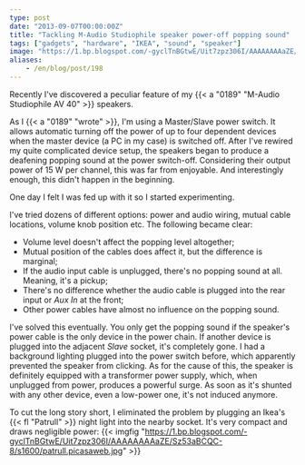 ```yaml
---
type: post
date: "2013-09-07T00:00:00Z"
title: "Tackling M-Audio Studiophile speaker power-off popping sound"
tags: ["gadgets", "hardware", "IKEA", "sound", "speaker"]
image: "https://1.bp.blogspot.com/-gyclTnBGtwE/Uit7zpz306I/AAAAAAAAaZE/Sz53aBCQC-8/s1600/patrull.picasaweb.jpg"
aliases:
    - /en/blog/post/198
---
```


Recently I've discovered a peculiar feature of my {{< a "0189" "M-Audio Studiophile AV 40" >}} speakers.

<!--more-->

As I {{< a "0189" "wrote" >}}, I'm using a Master/Slave power switch. It allows automatic turning off the power of up to four dependent devices when the master device (a PC in my case) is switched off. After I've rewired my quite complicated device setup, the speakers began to produce a deafening popping sound at the power switch-off. Considering their output power of 15 W per channel, this was far from enjoyable. And interestingly enough, this didn't happen in the beginning.

One day I felt I was fed up with it so I started experimenting.

I've tried dozens of different options: power and audio wiring, mutual cable locations, volume knob position etc. The following became clear:

* Volume level doesn't affect the popping level altogether;
* Mutual position of the cables does affect it, but the difference is marginal;
* If the audio input cable is unplugged, there's no popping sound at all. Meaning, it's a pickup;
* There's no difference whether the audio cable is plugged into the rear input or *Aux In* at the front;
* Other power cables have almost no influence on the popping sound.

I've solved this eventually. You only get the popping sound if the speaker's power cable is the only device in the power chain. If another device is plugged into the adjacent *Slave* socket, it's completely gone. I had a background lighting plugged into the power switch before, which apparently prevented the speaker from clicking. As for the cause of this, the speaker is definitely equipped with a transformer power supply, which, when unplugged from power, produces a powerful surge. As soon as it's shunted with any other device, even a low-power one, it's not induced anymore.

To cut the long story short, I eliminated the problem by plugging an Ikea's {{< fl "Patrull" >}} night light into the nearby socket. It's very compact and draws negligible power:
{{< imgfig "https://1.bp.blogspot.com/-gyclTnBGtwE/Uit7zpz306I/AAAAAAAAaZE/Sz53aBCQC-8/s1600/patrull.picasaweb.jpg" >}}
